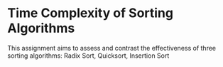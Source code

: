 # Time Complexity of Sorting Algorithms
 This assignment aims to assess and contrast the effectiveness of three sorting algorithms: Radix Sort, Quicksort, Insertion Sort
